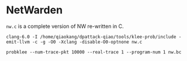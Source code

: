 # NetWarden

`nw.c` is a complete version of NW re-written in C.

```
clang-6.0 -I /home/qiaokang/dpattack-qiao/tools/klee-prob/include -emit-llvm -c -g -O0 -Xclang -disable-O0-optnone nw.c

probklee --num-trace-pkt 10000 --real-trace 1 --program-num 1 nw.bc
```
